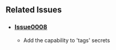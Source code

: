 ## Related Issues

- ### [Issue0008](https://github.com/expertasolutions/AzureKeyVaultExtension/issues/8)

  - Add the capability to 'tags' secrets